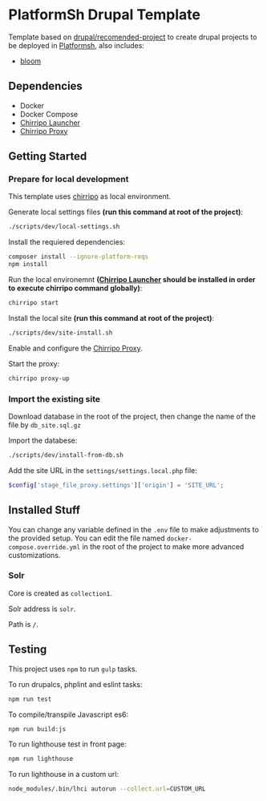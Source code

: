 # PlatformSh Drupal Template

Template based on [drupal/recomended-project](https://github.com/drupal/recommended-project) to create drupal projects to be deployed in [Platformsh](https://platform.sh/), also includes:

- [bloom](https://github.com/ManatiCR/bloom)

## Dependencies

- Docker
- Docker Compose
- [Chirripo Launcher](https://docs.chirripo.dev/chirripo-launcher/)
- [Chirripo Proxy](https://docs.chirripo.dev/chirripo-proxy/)

## Getting Started

### Prepare for local development

This template uses [chirripo](https://docs.chirripo.dev/) as local environment.

Generate local settings files **(run this command at root of the project)**:

```bash
./scripts/dev/local-settings.sh
```

Install the requiered dependencies:

```bash
composer install --ignore-platform-reqs
npm install
```

Run the local environemnt **([Chirripo Launcher](https://docs.chirripo.dev/chirripo-launcher/) should be installed in order to execute chirripo command globally)**:

```bash
chirripo start
```

Install the local site **(run this command at root of the project)**:

```bash
./scripts/dev/site-install.sh
```

Enable and configure the [Chirripo Proxy](https://docs.chirripo.dev/chirripo-proxy/).

Start the proxy:

```bash
chirripo proxy-up
```

### Import the existing site

Download database in the root of the project, then change the name of the file by `db_site.sql.gz`

Import the databese:

```bash
./scripts/dev/install-from-db.sh
```

Add the site URL in the  `settings/settings.local.php` file:

```php
$config['stage_file_proxy.settings']['origin'] = 'SITE_URL';
```

## Installed Stuff

You can change any variable defined in the `.env` file to make adjustments to the provided setup. You can edit the file named `docker-compose.override.yml` in the root of the project to make more advanced customizations.

### Solr

Core is created as `collection1`.

Solr address is `solr`.

Path is `/`.

## Testing

This project uses `npm` to run `gulp` tasks.

To run drupalcs, phplint and eslint tasks:

```bash
npm run test
```

To compile/transpile Javascript es6:

```bash
npm run build:js
```

To run lighthouse test in front page:

```bash
npm run lighthouse
```

To run lighthouse in a custom url:

```bash
node_modules/.bin/lhci autorun --collect.url=CUSTOM_URL
```

